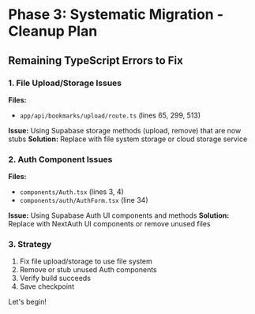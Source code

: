 # Phase 3: Systematic Migration - Cleanup Plan

## Remaining TypeScript Errors to Fix

### 1. File Upload/Storage Issues
**Files:**
- `app/api/bookmarks/upload/route.ts` (lines 65, 299, 513)

**Issue:** Using Supabase storage methods (upload, remove) that are now stubs
**Solution:** Replace with file system storage or cloud storage service

### 2. Auth Component Issues  
**Files:**
- `components/Auth.tsx` (lines 3, 4)
- `components/auth/AuthForm.tsx` (line 34)

**Issue:** Using Supabase Auth UI components and methods
**Solution:** Replace with NextAuth UI components or remove unused files

### 3. Strategy
1. Fix file upload/storage to use file system
2. Remove or stub unused Auth components
3. Verify build succeeds
4. Save checkpoint

Let's begin!
